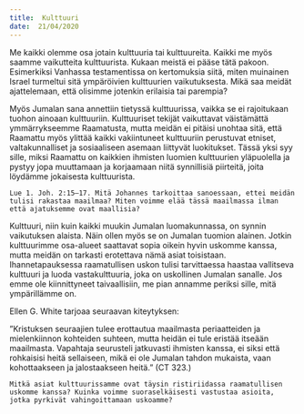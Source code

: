 ```yaml
---
title:  Kulttuuri
date:  21/04/2020
---
```


Me kaikki olemme osa jotain kulttuuria tai kulttuureita. Kaikki me myös saamme vaikutteita kulttuurista. Kukaan meistä ei pääse tätä pakoon. Esimerkiksi Vanhassa testamentissa on kertomuksia siitä, miten muinainen Israel turmeltui sitä ympäröivien kulttuurien vaikutuksesta. Mikä saa meidät ajattelemaan, että olisimme jotenkin erilaisia tai parempia?

Myös Jumalan sana annettiin tietyssä kulttuurissa, vaikka se ei rajoitukaan tuohon ainoaan kulttuuriin. Kulttuuriset tekijät vaikuttavat väistämättä ymmärrykseemme Raamatusta, mutta meidän ei pitäisi unohtaa sitä, että Raamattu myös ylittää kaikki vakiintuneet kulttuuriin perustuvat etniset, valtakunnalliset ja sosiaaliseen asemaan liittyvät luokitukset. Tässä yksi syy sille, miksi Raamattu on kaikkien ihmisten luomien kulttuurien yläpuolella ja pystyy jopa muuttamaan ja korjaamaan niitä synnillisiä piirteitä, joita löydämme jokaisesta kulttuurista.

`Lue 1. Joh. 2:15–17. Mitä Johannes tarkoittaa sanoessaan, ettei meidän tulisi rakastaa maailmaa? Miten voimme elää tässä maailmassa ilman että ajatuksemme ovat maallisia?`

Kulttuuri, niin kuin kaikki muukin Jumalan luomakunnassa, on synnin vaikutuksen alaista. Näin ollen myös se on Jumalan tuomion alainen. Jotkin kulttuurimme osa-alueet saattavat sopia oikein hyvin uskomme kanssa, mutta meidän on tarkasti erotettava nämä asiat toisistaan. Ihannetapauksessa raamatullisen uskon tulisi tarvittaessa haastaa vallitseva kulttuuri ja luoda vastakulttuuria, joka on uskollinen Jumalan sanalle. Jos emme ole kiinnittyneet taivaallisiin, me pian annamme periksi sille, mitä ympärillämme on.

Ellen G. White tarjoaa seuraavan kiteytyksen:

”Kristuksen seuraajien tulee erottautua maailmasta periaatteiden ja mielenkiinnon kohteiden suhteen, mutta heidän ei tule eristää itseään maailmasta. Vapahtaja seurusteli jatkuvasti ihmisten kanssa, ei siksi että rohkaisisi heitä sellaiseen, mikä ei ole Jumalan tahdon mukaista, vaan kohottaakseen ja jalostaakseen heitä.” (CT 323.)

`Mitkä asiat kulttuurissamme ovat täysin ristiriidassa raamatullisen uskomme kanssa? Kuinka voimme suoraselkäisesti vastustaa asioita, jotka pyrkivät vahingoittamaan uskoamme?`